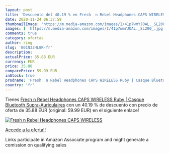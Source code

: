 ```yaml
---
layout: post
title: 'Descuento del 40.19 % en Fresh  n Rebel Headphones CAPS WIRELESS '
date: 2020-11-24 06:37:59
thumbnailImage: 'https://m.media-amazon.com/images/I/41p7wmYJOAL._SL200_.jpg'
images: [ 'https://m.media-amazon.com/images/I/41p7wmYJOAL._SL200_.jpg' ]
comments: true
category: ofertas
author: ring
slug: 'B01N32HL8K-fr'
description:
actualPrice: 35.88 EUR
currency: EUR
price: 35.88
comparePrice: 59.99 EUR
inStock: true
prodname: 'Fresh  n Rebel Headphones CAPS WIRELESS Ruby | Casque Bluetooth Supra-Auriculaires'
country: 'fr'
---
```


Tienes [Fresh  n Rebel Headphones CAPS WIRELESS Ruby | Casque Bluetooth Supra-Auriculaires](https://www.amazon.fr/dp/B01N32HL8K/?tag=tolees0d-21) con un 40.19 % de descuento con precio de oferta de 35.88 EUR (original: 59.99 EUR) en el siguiente enlace!

[![Fresh  n Rebel Headphones CAPS WIRELESS ](https://m.media-amazon.com/images/I/41p7wmYJOAL._SL200_.jpg)](https://www.amazon.fr/dp/B01N32HL8K/?tag=tolees0d-21)

[Accede a la oferta!!](https://www.amazon.fr/dp/B01N32HL8K/?tag=tolees0d-21)

Links participate in Amazon Associate program and might generate a comission on qualifying sales


